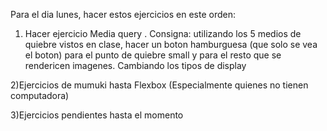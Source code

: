 Para el dia lunes, hacer estos ejercicios en este orden:

1) Hacer ejercicio Media query .
Consigna: utilizando los 5 medios de quiebre vistos en clase, hacer un boton hamburguesa (que solo se vea el boton) para el punto de quiebre small
y para el resto que se rendericen imagenes. Cambiando los tipos de display 

2)Ejercicios de mumuki hasta Flexbox (Especialmente quienes no tienen computadora)

3)Ejercicios pendientes hasta el momento